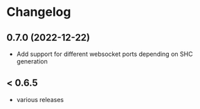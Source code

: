# Changelog
## 0.7.0 (2022-12-22)
* Add support for different websocket ports depending on SHC generation

## < 0.6.5
* various releases
